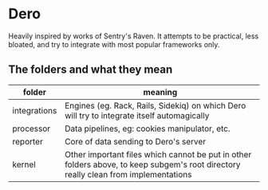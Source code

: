 # Dero

Heavily inspired by works of Sentry's Raven. It attempts to be practical,
less bloated, and try to integrate with most popular frameworks only.

## The folders and what they mean

| folder | meaning
| ------ | --------
| integrations | Engines (eg. Rack, Rails, Sidekiq) on which Dero will try to integrate itself automagically
| processor | Data pipelines, eg: cookies manipulator, etc.
| reporter | Core of data sending to Dero's server
| kernel | Other important files which cannot be put in other folders above, to keep subgem's root directory really clean from implementations
